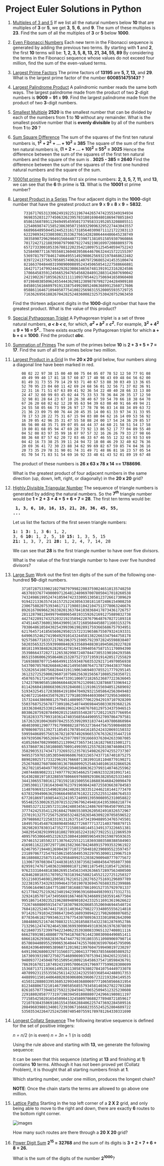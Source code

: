 # Project Euler Solutions in Python

1. [Multiples of 3 and 5](https://github.com/papilo-cloud/Project_Euler/blob/main/src/multiples_of_3_or_5.py) If we list all the natural numbers below __10__ that are multiples of __3__ or __5__, we get __3__,
__5__, __6__, and __9__. The sum of these multiples is __23__. Find the sum of all the multiples of __3__ 
or __5__ below __1000__.

2. [Even Fibonacci Numbers](https://github.com/papilo-cloud/Project_Euler/blob/main/src/fibonacci_numbers.py) Each new term in the Fibonacci sequence is generated by adding the previous two terms. By starting with __1__ and __2__, the first __10__ terms will be: __1, 2, 3, 5, 8, 13, 21, 34, 55, 89__
By considering the terms in the Fibonacci sequence whose values do not exceed four million, find the sum of the even-valued terms.

3. [Largest Prime Factors](https://github.com/papilo-cloud/Project_Euler/blob/main/src/prime_factor.py) The prime factors of __13195__ are __5, 7, 13,__ and __29__.
What is the largest prime factor of the number __600851475143?__
?

4. [Largest Palindrome Product](https://github.com/papilo-cloud/Project_Euler/blob/main/src/largest_palindrome_product.py) A palindromic number reads the same both ways. The largest palindrome made from the product of two __2__-digit numbers is __9009__ = __91__ x __99__.
Find the largest palindrome made from the product of two 
__3__-digit numbers.

5. [Smallest Multiple](https://github.com/papilo-cloud/Project_Euler/blob/main/src/smallest_multiple.py) __2520__ is the smallest number that can be divided by each of the numbers from __1__ to __10__
without any remainder.
What is the smallest positive number that is __evenly divisible__ by all of the numbers from __1__ to __20__ ?

6. [Sum Square Difference](https://github.com/papilo-cloud/Project_Euler/blob/main/src/sum_square_difference.py) The sum of the squares of the first ten natural numbers is, __1<sup>2</sup> + 2<sup>2</sup> + ... + 10<sup>2</sup> = 385__
The square of the sum of the first ten natural numbers is, __(1 + 2 + ... + 10)<sup>2</sup> = 55<sup>2</sup> = 3025__
Hence the difference between the sum of the squares of the first ten natural numbers and the square of the sum is . __3025 - 385 = 2640__
Find the difference between the sum of the squares of the first one hundred natural numbers and the square of the sum.

7. [10001st prime](https://github.com/papilo-cloud/Project_Euler/blob/main/src/nth_prime.py) By listing the first six prime numbers: __2, 3, 5, 7, 11,__ and __13__, we can see that the __6__ th prime is __13__.
What is the __10001__ st prime number?

8. [Largest Product in a Series](https://github.com/papilo-cloud/Project_Euler/blob/main/src/largest_product_in_a_series.py) The four adjacent digits in the __1000__-digit number that have the greatest product are __9__ x __9__ x __8__ x __9__ = __5832__.

            73167176531330624919225119674426574742355349194934
            96983520312774506326239578318016984801869478851843
            85861560789112949495459501737958331952853208805511
            12540698747158523863050715693290963295227443043557
            66896648950445244523161731856403098711121722383113
            62229893423380308135336276614282806444486645238749
            30358907296290491560440772390713810515859307960866
            70172427121883998797908792274921901699720888093776
            65727333001053367881220235421809751254540594752243
            52584907711670556013604839586446706324415722155397
            53697817977846174064955149290862569321978468622482
            83972241375657056057490261407972968652414535100474
            82166370484403199890008895243450658541227588666881
            16427171479924442928230863465674813919123162824586
            17866458359124566529476545682848912883142607690042
            24219022671055626321111109370544217506941658960408
            07198403850962455444362981230987879927244284909188
            84580156166097919133875499200524063689912560717606
            05886116467109405077541002256983155200055935729725
            71636269561882670428252483600823257530420752963450

    Find the thirteen adjacent digits in the __1000__-digit number that have the greatest product. What is the value of this product?

9. [Special Pythagorean Triplet](https://github.com/papilo-cloud/Project_Euler/blob/main/src/pythagoran_triplet.py) A Pythagorean triplet is a set of three natural numbers, __*a < b < c*__, for which,
                                                 __*a<sup>2</sup> + b<sup>2</sup> = c<sup>2</sup>*.__
For example, __3<sup>2</sup> + 4<sup>2</sup> = 9 + 16 = 5<sup>2</sup>.__.
There exists exactly one Pythagorean triplet for which __a + b + c = 1000__.
Find the product __*abc*__.

10. [Summation of Primes](https://github.com/papilo-cloud/Project_Euler/blob/main/src/summation_of_primes.py) The sum of the primes below __10__ is __2 + 3 + 5 + 7 = 17__.
    Find the sum of all the primes below two million.

11. [Largest Product in a Grid](https://github.com/papilo-cloud/Project_Euler/blob/main/src/largest_prod_in_a_grid.py) In the __20 x 20__ grid below, four numbers along a diagonal line have been marked in red.

            08 02 22 97 38 15 00 40 00 75 04 05 07 78 52 12 50 77 91 08
            49 49 99 40 17 81 18 57 60 87 17 40 98 43 69 48 04 56 62 00
            81 49 31 73 55 79 14 29 93 71 40 67 53 88 30 03 49 13 36 65
            52 70 95 23 04 60 11 42 69 24 68 56 01 32 56 71 37 02 36 91
            22 31 16 71 51 67 63 89 41 92 36 54 22 40 40 28 66 33 13 80
            24 47 32 60 99 03 45 02 44 75 33 53 78 36 84 20 35 17 12 50
            32 98 81 28 64 23 67 10 26 38 40 67 59 54 70 66 18 38 64 70
            67 26 20 68 02 62 12 20 95 63 94 39 63 08 40 91 66 49 94 21
            24 55 58 05 66 73 99 26 97 17 78 78 96 83 14 88 34 89 63 72
            21 36 23 09 75 00 76 44 20 45 35 14 00 61 33 97 34 31 33 95
            78 17 53 28 22 75 31 67 15 94 03 80 04 62 16 14 09 53 56 92
            16 39 05 42 96 35 31 47 55 58 88 24 00 17 54 24 36 29 85 57
            86 56 00 48 35 71 89 07 05 44 44 37 44 60 21 58 51 54 17 58
            19 80 81 68 05 94 47 69 28 73 92 13 86 52 17 77 04 89 55 40
            04 52 08 83 97 35 99 16 07 97 57 32 16 26 26 79 33 27 98 66
            88 36 68 87 57 62 20 72 03 46 33 67 46 55 12 32 63 93 53 69
            04 42 16 73 38 25 39 11 24 94 72 18 08 46 29 32 40 62 76 36
            20 69 36 41 72 30 23 88 34 62 99 69 82 67 59 85 74 04 36 16
            20 73 35 29 78 31 90 01 74 31 49 71 48 86 81 16 23 57 05 54
            01 70 54 71 83 51 54 69 16 92 33 48 61 43 52 01 89 19 67 48

    The product of these numbers is __26 x 63 x 78 x 14 == 1788696__.

    What is the greatest product of four adjacent numbers in the same direction (up, down, left, right, or diagonally) in the 
    __20 x 20__ grid?

12. [Highly Divisible Triangular Number](https://github.com/papilo-cloud/Project_Euler/blob/main/src/divisible_triangular_number.py) The sequence of triangle numbers is generated by adding the natural numbers. So the __7<sup>*th*</sup>__ triangle number would be __1 + 2 + 3 + 4 + 5 + 6 + 7 = 28__. The first ten terms would be:
            <pre> __1, 3, 6, 10, 16, 15, 21, 28, 36, 45, 55, ...__ </pre>

    Let us list the factors of the first seven triangle numbers:
        <pre>
            __1:__ 1
            __3:__ 1, 3
            __6:__ 1, 2, 3, 6
            __10:__ 1, 2, 5, 10
            __15:__ 1, 3, 5, 15
            __21:__ 1, 3, 7, 21
            __28:__ 1, 2, 4, 7, 14, 28
           </pre>
 
    We can see that __28__ is the first triangle number to have over five divisors.

    What is the value of the first triangle number to have over five hundred divisors?

13. [Large Sum](https://github.com/papilo-cloud/Project_Euler/blob/main/src/large_sum.py) Work out the first ten digits of the sum of the following one-hundred __50__-digit numbers.

            37107287533902102798797998220837590246510135740250
            46376937677490009712648124896970078050417018260538
            74324986199524741059474233309513058123726617309629
            91942213363574161572522430563301811072406154908250
            23067588207539346171171980310421047513778063246676
            89261670696623633820136378418383684178734361726757
            28112879812849979408065481931592621691275889832738
            44274228917432520321923589422876796487670272189318
            47451445736001306439091167216856844588711603153276
            70386486105843025439939619828917593665686757934951
            62176457141856560629502157223196586755079324193331
            64906352462741904929101432445813822663347944758178
            92575867718337217661963751590579239728245598838407
            58203565325359399008402633568948830189458628227828
            80181199384826282014278194139940567587151170094390
            35398664372827112653829987240784473053190104293586
            86515506006295864861532075273371959191420517255829
            71693888707715466499115593487603532921714970056938
            54370070576826684624621495650076471787294438377604
            53282654108756828443191190634694037855217779295145
            36123272525000296071075082563815656710885258350721
            45876576172410976447339110607218265236877223636045
            17423706905851860660448207621209813287860733969412
            81142660418086830619328460811191061556940512689692
            51934325451728388641918047049293215058642563049483
            62467221648435076201727918039944693004732956340691
            15732444386908125794514089057706229429197107928209
            55037687525678773091862540744969844508330393682126
            18336384825330154686196124348767681297534375946515
            80386287592878490201521685554828717201219257766954
            78182833757993103614740356856449095527097864797581
            16726320100436897842553539920931837441497806860984
            48403098129077791799088218795327364475675590848030
            87086987551392711854517078544161852424320693150332
            59959406895756536782107074926966537676326235447210
            69793950679652694742597709739166693763042633987085
            41052684708299085211399427365734116182760315001271
            65378607361501080857009149939512557028198746004375
            35829035317434717326932123578154982629742552737307
            94953759765105305946966067683156574377167401875275
            88902802571733229619176668713819931811048770190271
            25267680276078003013678680992525463401061632866526
            36270218540497705585629946580636237993140746255962
            24074486908231174977792365466257246923322810917141
            91430288197103288597806669760892938638285025333403
            34413065578016127815921815005561868836468420090470
            23053081172816430487623791969842487255036638784583
            11487696932154902810424020138335124462181441773470
            63783299490636259666498587618221225225512486764533
            67720186971698544312419572409913959008952310058822
            95548255300263520781532296796249481641953868218774
            76085327132285723110424803456124867697064507995236
            37774242535411291684276865538926205024910326572967
            23701913275725675285653248258265463092207058596522
            29798860272258331913126375147341994889534765745501
            18495701454879288984856827726077713721403798879715
            38298203783031473527721580348144513491373226651381
            34829543829199918180278916522431027392251122869539
            40957953066405232632538044100059654939159879593635
            29746152185502371307642255121183693803580388584903
            41698116222072977186158236678424689157993532961922
            62467957194401269043877107275048102390895523597457
            23189706772547915061505504953922979530901129967519
            86188088225875314529584099251203829009407770775672
            11306739708304724483816533873502340845647058077308
            82959174767140363198008187129011875491310547126581
            97623331044818386269515456334926366572897563400500
            42846280183517070527831839425882145521227251250327
            55121603546981200581762165212827652751691296897789
            32238195734329339946437501907836945765883352399886
            75506164965184775180738168837861091527357929701337
            62177842752192623401942399639168044983993173312731
            32924185707147349566916674687634660915035914677504
            99518671430235219628894890102423325116913619626622
            73267460800591547471830798392868535206946944540724
            76841822524674417161514036427982273348055556214818
            97142617910342598647204516893989422179826088076852
            87783646182799346313767754307809363333018982642090
            10848802521674670883215120185883543223812876952786
            71329612474782464538636993009049310363619763878039
            62184073572399794223406235393808339651327408011116
            66627891981488087797941876876144230030984490851411
            60661826293682836764744779239180335110989069790714
            85786944089552990653640447425576083659976645795096
            66024396409905389607120198219976047599490197230297
            64913982680032973156037120041377903785566085089252
            16730939319872750275468906903707539413042652315011
            94809377245048795150954100921645863754710598436791
            78639167021187492431995700641917969777599028300699
            15368713711936614952811305876380278410754449733078
            40789923115535562561142322423255033685442488917353
            44889911501440648020369068063960672322193204149535
            41503128880339536053299340368006977710650566631954
            81234880673210146739058568557934581403627822703280
            82616570773948327592232845941706525094512325230608
            22918802058777319719839450180888072429661980811197
            77158542502016545090413245809786882778948721859617
            72107838435069186155435662884062257473692284509516
            20849603980134001723930671666823555245252804609722
            53503534226472524250874054075591789781264330331690

14. [Longest Collatz Sequence](https://github.com/papilo-cloud/Project_Euler/blob/main/src/longest_colatz_sequence.py) The following iterative sequence is defined for the set of positive integers:

    *n = n*/2 (*n* is even)
    *n = 3n* + 1 (*n* is odd)

    Using the rule above and starting with __13__, we generate the following sequence:

    It can be seen that this sequence (starting at __13__ and finishing at __1__) contains __10__ terms. Although it has not been proved yet (Collatz Problem), it is thought that all starting numbers finish at __1__.

    Which starting number, under one million, produces the longest chain?

    __NOTE__: Once the chain starts the terms are allowed to go above one million.

15. [Lattice Paths](https://github.com/papilo-cloud/Project_Euler/blob/main/src/lattice_path.py) Starting in the top left corner of a __2 X 2__    grid, and only being able to move to the right and down, there are exactly __6__ routes to the bottom right corner.

    ![images](https://projecteuler.net/resources/images/0015.png?1678992052)

    How many such routes are there through a __20 X 20__ grid?

16. [Power Digit Sum](https://github.com/papilo-cloud/Project_Euler/blob/main/src/power_digit_sum.py.py) __2<sup>15</sup> = 32768__ and the sum of its digits is __3 + 2 + 7 + 6 + 8 = 26.__

    What is the sum of the digits of the number __2<sup>1000</sup>__?